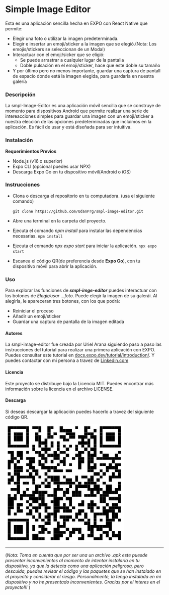 # Simple Image Editor
Esta es una aplicación sencilla hecha en EXPO con React Native que permite:
- Elegir una foto o utilizar la imagen predeterminada.
- Elegir e insertar un emoji/sticker a la imagen que se elegió.(Nota: Los emojis/stickers se seleccionan de un Modal)
- Interactuar con el emoji/sicker que se eligió:
    - Se puede arrastrar a cualquier lugar de la pantalla
    - Doble pulsación en el emoji/sticker, hace que este doble su tamaño
- Y por último pero no menos importante, guardar una captura de pantall de espacio donde está la imagen elegida, para guardarla en nuestra galería

### Descripción
La smpl-Image-Editor es una aplicación móvil sencilla que se construye de momento para dispositivos Android que permite realizar una serie de intereacciones simples para guardar una imagen con un emoji/sticker a nuestra elección de las opciones predeterminadas que incluimos en la aplicación. Es fácil de usar y está diseñada para ser intuitiva.

### Instalación
**Requerimientos Previos**
- Node.js (v16 o superior)
- Expo CLI (opcional puedes usar NPX)
- Descarga Expo Go en tu dispositivo móvil(Android o iOS)

### Instrucciones
- Clona o descarga el repositorio en tu computadora. (usa el siguiente comando)

    ```git clone https://github.com/UdanPrg/smpl-image-editor.git```

- Abre una terminal en la carpeta del proyecto.
- Ejecuta el comando *npm install* para instalar las dependencias necesarias.
    ```npm install```

- Ejecuta el comando *npx expo start* para iniciar la aplicación.
    ```npx expo start```
- Escanea el código QR(de preferencia desde **Expo Go**), con tu dispositivo móvil para abrir la aplicación.

### Uso
Para explorar las funciones de ***smpl-imge-editor*** puedes interactuar con los botones de *Elegir/usar ...foto*. Puede elegir la imagen de su galerái. Al alegirla, le apareceran tres botones, con los que podrá:
- Reiniciar el proceso
- Añadir un emoji/sticker
- Guardar una captura de pantalla de la imagen editada

#### Autores
La smpl-image-editor fue creada por Uriel Arana siguiendo paso a paso las instrucciones del tutorial para realizar una primera aplicación con EXPO. Puedes consultar este tutorial en [docs.expo.dev/tutorial/introduction/](https://docs.expo.dev/tutorial/introduction/). Y puedes contactar con mi persona a travez de [Linkedin.com](https://www.linkedin.com/in/urielarana/)

#### Licencia
Este proyecto se distribuye bajo la Licencia MIT. Puedes encontrar más información sobre la licencia en el archivo LICENSE.

#### Descarga
Si deseas descargar la aplicación puedes hacerlo a travez del siguiente código QR.

![Código QR](/assets/QR-smpl-image-editor.jpg "smpl-image-editor")


---------------------------- 
(*Nota: Toma en cuenta que por ser una un archivo .apk este puesde presentar inconvenientes al momento de intentar instalarla en tu dispositivo, ya que la detecta como una aplicación peligrosa, pero descuida, puedes revisar el código y las paquetes que se han instalado en el proyecto y considerar el riesgo. Personalmente, la tengo instalada en mi dispositivo y no he presentado inconvenientes. Gracias por el interes en el proyecto!!!* )
